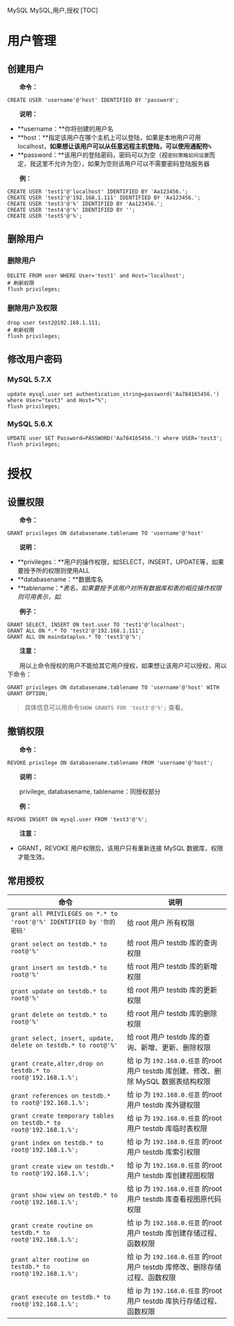 MySQL
MySQL,用户,授权
[TOC]

# 用户管理

## 创建用户

&emsp;&emsp;**命令：**

```
CREATE USER 'username'@'host' IDENTIFIED BY 'password';
```

&emsp;&emsp;**说明：**

* **username：**你将创建的用户名
* **host：**指定该用户在哪个主机上可以登陆，如果是本地用户可用 localhost，**如果想让该用户可以从任意远程主机登陆，可以使用通配符`%`**
* **password：**该用户的登陆密码，密码可以为空（视`密码策略如何设置`而定，我这里不允许为空），如果为空则该用户可以不需要密码登陆服务器

&emsp;&emsp;**例：**

```
CREATE USER 'test1'@'localhost' IDENTIFIED BY 'Aa123456.';
CREATE USER 'test2'@'192.168.1.111' IDENTIFIED BY 'Aa123456.';
CREATE USER 'test3'@'%' IDENTIFIED BY 'Aa123456.';
CREATE USER 'test4'@'%' IDENTIFIED BY '';
CREATE USER 'test5'@'%';
```

## 删除用户

### 删除用户

```
DELETE FROM user WHERE User='test1' and Host='localhost';
# 刷新权限
flush privileges;
```

### 删除用户及权限

```
drop user test2@192.168.1.111;
# 刷新权限
flush privileges;
```

## 修改用户密码

### MySQL 5.7.X

```
update mysql.user set authentication_string=password('Aa784165456.') where User="test3" and Host="%";
flush privileges;
```

### MySQL 5.6.X

```
UPDATE user SET Password=PASSWORD('Aa784165456.') where USER='test3';
flush privileges;
```

# 授权

## 设置权限

&emsp;&emsp;**命令：**

```
GRANT privileges ON databasename.tablename TO 'username'@'host'
```

&emsp;&emsp;**说明：**

* **privileges：**用户的操作权限，如SELECT，INSERT，UPDATE等，如果要授予所的权限则使用ALL
* **databasename：**数据库名
* **tablename：**表名，如果要授予该用户对所有数据库和表的相应操作权限则可用*表示，如*.*

&emsp;&emsp;**例子：**

```
GRANT SELECT, INSERT ON test.user TO 'test1'@'localhost';
GRANT ALL ON *.* TO 'test2'@'192.168.1.111';
GRANT ALL ON maindataplus.* TO 'test3'@'%';
```

&emsp;&emsp;**注意：**

&emsp;&emsp;用以上命令授权的用户不能给其它用户授权，如果想让该用户可以授权，用以下命令：

```
GRANT privileges ON databasename.tablename TO 'username'@'host' WITH GRANT OPTION;
```

> 具体信息可以用命令`SHOW GRANTS FOR 'test3'@'%';` 查看。

## 撤销权限

&emsp;&emsp;**命令：**

```
REVOKE privilege ON databasename.tablename FROM 'username'@'host';
```

&emsp;&emsp;**说明：**

&emsp;&emsp;privilege, databasename, tablename：同授权部分

&emsp;&emsp;**例：**

```
REVOKE INSERT ON mysql.user FROM 'test3'@'%';
```

&emsp;&emsp;**注意：**

* GRANT，REVOKE 用户权限后，该用户只有重新连接 MySQL 数据库，权限才能生效。

## 常用授权

| 命令 | 说明 |
| --- | --- |
| `grant all PRIVILEGES on *.* to 'root'@'%' IDENTIFIED by '你的密码'` | 给 root 用户 所有权限 |
| `grant select on testdb.* to root@'%'` | 给 root 用户 testdb 库的查询权限 |
| `grant insert on testdb.* to root@'%'` | 给 root 用户 testdb 库的新增权限 |
| `grant update on testdb.* to root@'%'` | 给 root 用户 testdb 库的更新权限 |
| `grant delete on testdb.* to root@'%'` | 给 root 用户 testdb 库的删除权限 |
| `grant select, insert, update, delete on testdb.* to root@'%'` | 给 root 用户 testdb 库的查询、新增、更新、删除权限 |
| `grant create,alter,drop on testdb.* to root@'192.168.1.%';` | 给 ip 为 `192.168.0.任意` 的root用户 testdb 库创建、修改、删除 MySQL 数据表结构权限 |
| `grant references on testdb.* to root@'192.168.1.%';` | 给 ip 为 `192.168.0.任意` 的root用户 testdb 库外键权限 |
| `grant create temporary tables on testdb.* to root@'192.168.1.%';` | 给 ip 为 `192.168.0.任意` 的root用户 testdb 库临时表权限 |
| `grant index on testdb.* to root@'192.168.1.%';` | 给 ip 为 `192.168.0.任意` 的root用户 testdb 库索引权限 |
| `grant create view on testdb.* to root@'192.168.1.%';` | 给 ip 为 `192.168.0.任意` 的root用户 testdb 库创建视图权限 |
| `grant show view on testdb.* to root@'192.168.1.%';` | 给 ip 为 `192.168.0.任意` 的root用户 testdb 库查看视图原代码权限 |
| `grant create routine on testdb.* to root@'192.168.1.%';` | 给 ip 为 `192.168.0.任意` 的root用户 testdb 库创建存储过程、函数权限 |
| `grant alter routine on testdb.* to root@'192.168.1.%';` | 给 ip 为 `192.168.0.任意` 的root用户 testdb 库修改、删除存储过程、函数权限 |
| `grant execute on testdb.* to root@'192.168.1.%';` | 给 ip 为 `192.168.0.任意` 的root用户 testdb 库执行存储过程、函数权限 |


